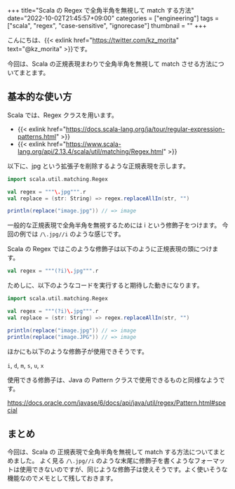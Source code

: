 +++
title="Scala の Regex で全角半角を無視して match する方法"
date="2022-10-02T21:45:57+09:00"
categories = ["engineering"]
tags = ["scala", "regex", "case-sensitive", "ignorecase"]
thumbnail = ""
+++

こんにちは、{{< exlink href="https://twitter.com/kz_morita" text="@kz_morita" >}}です。

今回は、Scala の正規表現まわりで全角半角を無視して match させる方法についてまとます。

## 基本的な使い方

Scala では、Regex クラスを用います。

- {{< exlink href="https://docs.scala-lang.org/ja/tour/regular-expression-patterns.html" >}}
- {{< exlink href="https://www.scala-lang.org/api/2.13.4/scala/util/matching/Regex.html" >}}

以下に、jpg という拡張子を削除するような正規表現を示します。

```scala
import scala.util.matching.Regex

val regex = """\.jpg""".r
val replace = (str: String) => regex.replaceAllIn(str, "")

println(replace("image.jpg")) // => image
```

一般的な正規表現で全角半角を無視するためには i という修飾子をつけます。
今回の例では `/\.jpg//i` のような感じです。

Scala の Regex ではこのような修飾子は以下のように正規表現の頭につけます。

```scala
val regex = """(?i)\.jpg""".r
```

ためしに、以下のようなコードを実行すると期待した動きになります。

```scala
import scala.util.matching.Regex

val regex = """(?i)\.jpg""".r
val replace = (str: String) => regex.replaceAllIn(str, "")

println(replace("image.jpg")) // => image
println(replace("image.JPG")) // => image
```

ほかにも以下のような修飾子が使用できそうです。

`i`, `d`, `m`, `s`, `u`, `x`

使用できる修飾子は、Java の Pattern クラスで使用できるものと同様なようです。

https://docs.oracle.com/javase/6/docs/api/java/util/regex/Pattern.html#special

## まとめ

今回は、Scala の 正規表現で全角半角を無視して match する方法についてまとめました。
よく見る `/\.jpg//i` のような末尾に修飾子を書くようなフォーマットは使用できないのですが、同じような修飾子は使えそうです。よく使いそうな機能なのでメモとして残しておきます。